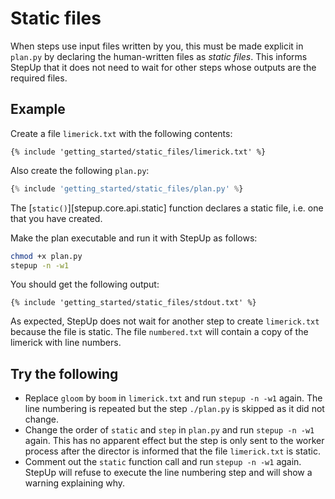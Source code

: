 # Static files

When steps use input files written by you, this must be made explicit in `plan.py` by declaring the human-written files as *static files*.
This informs StepUp that it does not need to wait for other steps whose outputs are the required files.

## Example

Create a file `limerick.txt` with the following contents:

```
{% include 'getting_started/static_files/limerick.txt' %}
```

Also create the following `plan.py`:

```python
{% include 'getting_started/static_files/plan.py' %}
```

The [`static()`][stepup.core.api.static] function declares a static file,
i.e. one that you have created.

Make the plan executable and run it with StepUp as follows:

```bash
chmod +x plan.py
stepup -n -w1
```
You should get the following output:

```
{% include 'getting_started/static_files/stdout.txt' %}
```

As expected, StepUp does not wait for another step to create `limerick.txt` because the file is static.
The file `numbered.txt` will contain a copy of the limerick with line numbers.


## Try the following

- Replace `gloom` by `boom` in `limerick.txt` and run `stepup -n -w1` again.
  The line numbering is repeated but the step `./plan.py` is skipped as it did not change.
- Change the order of `static` and `step` in `plan.py` and run `stepup -n -w1` again.
  This has no apparent effect but the step is only sent to the worker process after the director
  is informed that the file `limerick.txt` is static.
- Comment out the `static` function call and run `stepup -n -w1` again.
  StepUp will refuse to execute the line numbering step and will show a warning explaining why.
